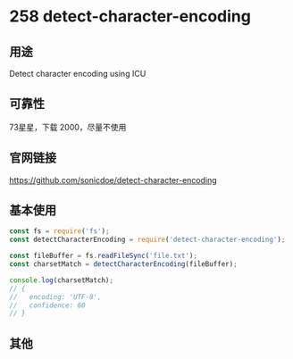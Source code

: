 # 258 detect-character-encoding

## 用途

Detect character encoding using ICU

## 可靠性

73星星，下载 2000，尽量不使用

## 官网链接

https://github.com/sonicdoe/detect-character-encoding

## 基本使用

```js
const fs = require('fs');
const detectCharacterEncoding = require('detect-character-encoding');

const fileBuffer = fs.readFileSync('file.txt');
const charsetMatch = detectCharacterEncoding(fileBuffer);

console.log(charsetMatch);
// {
//   encoding: 'UTF-8',
//   confidence: 60
// }
```

## 其他
